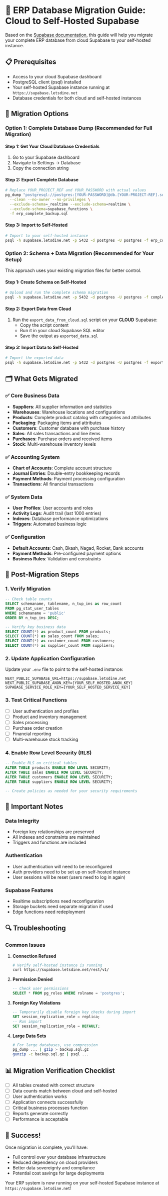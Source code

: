 # 🚀 ERP Database Migration Guide: Cloud to Self-Hosted Supabase

Based on the [Supabase documentation](https://supabase.com/docs/guides/troubleshooting/transferring-from-cloud-to-self-host-in-supabase-2oWNvW), this guide will help you migrate your complete ERP database from cloud Supabase to your self-hosted instance.

## 📋 Prerequisites

- Access to your cloud Supabase dashboard
- PostgreSQL client (psql) installed
- Your self-hosted Supabase instance running at `https://supabase.letsdine.net`
- Database credentials for both cloud and self-hosted instances

## 🎯 Migration Options

### Option 1: Complete Database Dump (Recommended for Full Migration)

#### Step 1: Get Your Cloud Database Credentials
1. Go to your Supabase dashboard
2. Navigate to Settings → Database
3. Copy the connection string

#### Step 2: Export Complete Database
```bash
# Replace YOUR_PROJECT_REF and YOUR_PASSWORD with actual values
pg_dump "postgresql://postgres:[YOUR-PASSWORD]@db.[YOUR-PROJECT-REF].supabase.co:5432/postgres" \
  --clean --no-owner --no-privileges \
  --exclude-schema=_realtime --exclude-schema=realtime \
  --exclude-schema=supabase_functions \
  -f erp_complete_backup.sql
```

#### Step 3: Import to Self-Hosted
```bash
# Import to your self-hosted instance
psql -h supabase.letsdine.net -p 5432 -d postgres -U postgres -f erp_complete_backup.sql
```

### Option 2: Schema + Data Migration (Recommended for Your Setup)

This approach uses your existing migration files for better control.

#### Step 1: Create Schema on Self-Hosted
```bash
# Upload and run the complete schema migration
psql -h supabase.letsdine.net -p 5432 -d postgres -U postgres -f complete_erp_migration.sql
```

#### Step 2: Export Data from Cloud
1. Run the `export_data_from_cloud.sql` script on your **CLOUD** Supabase:
   - Copy the script content
   - Run it in your cloud Supabase SQL editor
   - Save the output as `exported_data.sql`

#### Step 3: Import Data to Self-Hosted
```bash
# Import the exported data
psql -h supabase.letsdine.net -p 5432 -d postgres -U postgres -f exported_data.sql
```

## 🗂️ What Gets Migrated

### ✅ Core Business Data
- **Suppliers**: All supplier information and statistics
- **Warehouses**: Warehouse locations and configurations  
- **Products**: Complete product catalog with categories and attributes
- **Packaging**: Packaging items and attributes
- **Customers**: Customer database with purchase history
- **Sales**: All sales transactions and line items
- **Purchases**: Purchase orders and received items
- **Stock**: Multi-warehouse inventory levels

### ✅ Accounting System
- **Chart of Accounts**: Complete account structure
- **Journal Entries**: Double-entry bookkeeping records
- **Payment Methods**: Payment processing configuration
- **Transactions**: All financial transactions

### ✅ System Data
- **User Profiles**: User accounts and roles
- **Activity Logs**: Audit trail (last 1000 entries)
- **Indexes**: Database performance optimizations
- **Triggers**: Automated business logic

### ✅ Configuration
- **Default Accounts**: Cash, Bkash, Nagad, Rocket, Bank accounts
- **Payment Methods**: Pre-configured payment options
- **Business Rules**: Validation and constraints

## 🔧 Post-Migration Steps

### 1. Verify Migration
```sql
-- Check table counts
SELECT schemaname, tablename, n_tup_ins as row_count 
FROM pg_stat_user_tables 
WHERE schemaname = 'public' 
ORDER BY n_tup_ins DESC;

-- Verify key business data
SELECT COUNT(*) as product_count FROM products;
SELECT COUNT(*) as sales_count FROM sales;
SELECT COUNT(*) as customer_count FROM customers;
SELECT COUNT(*) as supplier_count FROM suppliers;
```

### 2. Update Application Configuration
Update your `.env` file to point to the self-hosted instance:
```env
NEXT_PUBLIC_SUPABASE_URL=https://supabase.letsdine.net
NEXT_PUBLIC_SUPABASE_ANON_KEY=[YOUR_SELF_HOSTED_ANON_KEY]
SUPABASE_SERVICE_ROLE_KEY=[YOUR_SELF_HOSTED_SERVICE_KEY]
```

### 3. Test Critical Functions
- [ ] User authentication and profiles
- [ ] Product and inventory management
- [ ] Sales processing
- [ ] Purchase order creation
- [ ] Financial reporting
- [ ] Multi-warehouse stock tracking

### 4. Enable Row Level Security (RLS)
```sql
-- Enable RLS on critical tables
ALTER TABLE products ENABLE ROW LEVEL SECURITY;
ALTER TABLE sales ENABLE ROW LEVEL SECURITY;
ALTER TABLE customers ENABLE ROW LEVEL SECURITY;
ALTER TABLE suppliers ENABLE ROW LEVEL SECURITY;

-- Create policies as needed for your security requirements
```

## 🚨 Important Notes

### Data Integrity
- Foreign key relationships are preserved
- All indexes and constraints are maintained
- Triggers and functions are included

### Authentication
- User authentication will need to be reconfigured
- Auth providers need to be set up on self-hosted instance
- User sessions will be reset (users need to log in again)

### Supabase Features
- Realtime subscriptions need reconfiguration
- Storage buckets need separate migration if used
- Edge functions need redeployment

## 🔍 Troubleshooting

### Common Issues

1. **Connection Refused**
   ```bash
   # Verify self-hosted instance is running
   curl https://supabase.letsdine.net/rest/v1/
   ```

2. **Permission Denied**
   ```sql
   -- Check user permissions
   SELECT * FROM pg_roles WHERE rolname = 'postgres';
   ```

3. **Foreign Key Violations**
   ```sql
   -- Temporarily disable foreign key checks during import
   SET session_replication_role = replica;
   -- Run import
   SET session_replication_role = DEFAULT;
   ```

4. **Large Data Sets**
   ```bash
   # For large databases, use compression
   pg_dump ... | gzip > backup.sql.gz
   gunzip -c backup.sql.gz | psql ...
   ```

## 📊 Migration Verification Checklist

- [ ] All tables created with correct structure
- [ ] Data counts match between cloud and self-hosted
- [ ] User authentication works
- [ ] Application connects successfully
- [ ] Critical business processes function
- [ ] Reports generate correctly
- [ ] Performance is acceptable

## 🎉 Success!

Once migration is complete, you'll have:
- Full control over your database infrastructure
- Reduced dependency on cloud providers
- Better data sovereignty and compliance
- Potential cost savings for large deployments

Your ERP system is now running on your self-hosted Supabase instance at `https://supabase.letsdine.net`! 